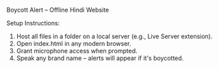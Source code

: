Boycott Alert – Offline Hindi Website

Setup Instructions:
1. Host all files in a folder on a local server (e.g., Live Server extension).
2. Open index.html in any modern browser.
3. Grant microphone access when prompted.
4. Speak any brand name – alerts will appear if it's boycotted.
